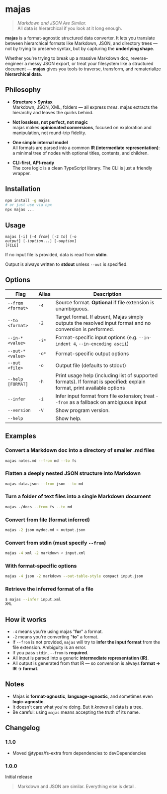 # majas

> _Markdown and JSON Are Similar._\
> All data is hierarchical if you look at it long enough.

**majas** is a format-agnostic structured data converter. It lets you translate between hierarchical formats like Markdown, JSON, and directory trees — not by trying to preserve syntax, but by capturing the **underlying shape**.

Whether you're trying to break up a massive Markdown doc, reverse-engineer a messy JSON export, or treat your filesystem like a structured document — **majas** gives you tools to traverse, transform, and rematerialize **hierarchical data**.

## Philosophy

- **Structure > Syntax**  
  Markdown, JSON, XML, folders — all express _trees_. majas extracts the hierarchy and leaves the quirks behind.

- **Not lossless, not perfect, not magic**  
  majas makes **opinionated conversions**, focused on exploration and manipulation, not round-trip fidelity.

- **One simple internal model**  
  All formats are parsed into a common **IR (intermediate representation)**: a minimal tree of nodes with optional titles, contents, and children.

- **CLI-first, API-ready**  
  The core logic is a clean TypeScript library. The CLI is just a friendly wrapper.

## Installation

```sh
npm install -g majas
# or just use via npx
npx majas ...
```

## Usage

<code>majas [-i] [-4 *from*] [-2 *to*] [-o *output*] [-i*option*...] [-o*option*] [FILE]</code>

If no input file is provided, data is read from **stdin**.

Output is always written to **stdout** unless `--out` is specified.

## Options

| Flag              | Alias | Description                                                                                                             |
| ----------------- | ----- | ----------------------------------------------------------------------------------------------------------------------- |
| `--from <format>` | `-4`  | Source format. **Optional** if file extension is unambiguous.                                                           |
| `--to <format>`   | `-2`  | Target format. If absent, Majas simply outputs the resolved input format and no conversion is performed.                |
| `--in-* <value>`  | `-i*` | Format-specific input options (e.g. `--in-indent 4`, `--in-encoding ascii`)                                             |
| `--out-* <value>` | `-o*` | Format-specific output options                                                                                          |
| `--out <file>`    | `-o`  | Output file (defaults to stdout)                                                                                        |
| `--help [FORMAT]` | `-h`  | Print usage help (including list of supported formats). If format is specified: explain format, print available options |
| `--infer`         | `-i`  | Infer input format from file extension; treat `--from` as a fallback on ambiguous input                                 |
| `--version`       | `-V`  | Show program version.                                                                                                   |
| `--help`          |       | Show help.                                                                                                              |

## Examples

### Convert a Markdown doc into a directory of smaller .md files

```sh
majas notes.md --from md --to fs
```

### Flatten a deeply nested JSON structure into Markdown

```sh
majas data.json --from json --to md
```

### Turn a folder of text files into a single Markdown document

```sh
majas ./docs --from fs --to md
```

### Convert from file (format inferred)

```sh
majas -2 json mydoc.md > output.json
```

### Convert from stdin (must specify `--from`)

```sh
majas -4 xml -2 markdown < input.xml
```

### With format-specific options

```sh
majas -4 json -2 markdown --out-table-style compact input.json
```

### Retrieve the inferred format of a file

```sh
$ majas --infer input.xml
XML
```

## How it works

- `-4` means you're using majas "**for**" a format.
- `-2` means you're converting "**to**" a format.
- If `--from` is not provided, `majas` will try to **infer the input format** from the file extension. Ambiguity is an error.
- If you pass `stdin`, `--from` is **required**.
- All input is parsed into a generic **intermediate representation (IR)**.
- All output is generated from that IR — so conversion is always **format → IR → format**.

## Notes

- Majas is **format-agnostic**, **language-agnostic**, and sometimes even **logic-agnostic**.
- It doesn't care what you're doing. But it _knows_ all data is a tree.
- Be careful: using `majas` means accepting the truth of its name.

## Changelog

### 1.1.0

- Moved @types/fs-extra from dependencies to devDependencies

### 1.0.0

Initial release

> Markdown and JSON are similar. Everything else is detail.
